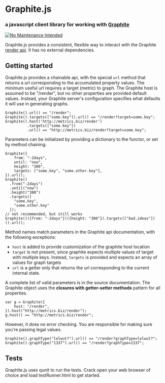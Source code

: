 # Graphite.js
### a javascript client library for working with [Graphite](http://graphite.wikidot.com/)

[![No Maintenance Intended](http://unmaintained.tech/badge.svg)](http://unmaintained.tech/)

Graphite.js provides a consistent, flexible way to interact with the Graphite
[render api](http://graphite.readthedocs.org/en/latest/render_api.html). It has
no external dependencies.

## Getting started

Graphite.js provides a chainable api, with the special `url` method that
returns a url corresponding to the accumulated property values. The
minimum useful url requires a target (metric) to graph. The Graphite
host is assumed to be "/render", but no other properties are provided default
values. Instead, your Graphite server's configuration specifies what defaults
it will use in generating graphs.

    Graphite().url() == "/render";
    Graphite().targets(["some.key"]).url() == "/render?target=some.key";
    Graphite().host('http://metrics.biz/render')
              .targets(["some.key"])
              .url() == "http://metrics.biz/render?target=some.key";

Parameters can be initialized by providing a dictionary to the functor, or
set by method chaining.

    Graphite({
        from: "-2days",
        until: "now",
        height: "300",
        targets: ["some.key", "some.other.key"],
    }).url();
    Graphite()
      .from("-2days")
      .until("now")
      .height("300")
      .targets([
        "some.key",
        "some.other.key"
      ]);
    // not recommended, but still works
    Graphite()({from: "-2days"})({height: "300"}).targets(["bad.ideas"])().url();

Method names match parameters in the Graphite api documentation, with the
following exceptions:

* `host` is added to provide customization of the graphite host location
* `target` is not present, since graphite expects multiple values of target
      with multiple keys. Instead, `targets` is provided and expects an array
      of values for graph targets
* `url` is a getter only that returns the url corresponding to the current
      internal state.

A complete list of valid parameters is in the source documentation. The
Graphite object uses the **closures with getter-setter methods** pattern for
all properties.

    var g = Graphite({
        host: "/render",
    }).host("http://metrics.biz/render");
    g.host() == "http://metrics.biz/render";

However, it does no error checking. You are responsible for making sure you're
passing legal values.

    Graphite().graphType("lolwut?").url() == "/render?graphType=lolwut?";
    Graphite().graphType("1337").url() == "/render?graphType=1337";

## Tests

Graphite.js uses qunit to run the tests. Crack open your web browser of choice
and load testRunner.html to get started.
